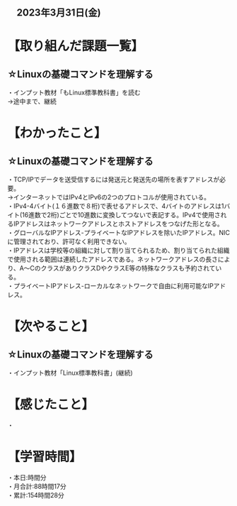 ## 　2023年3月31日(金)
# 【取り組んだ課題一覧】
## ☆Linuxの基礎コマンドを理解する
・インプット教材「もLinux標準教科書」を読む<br>
→途中まで、継続
# 【わかったこと】
## ☆Linuxの基礎コマンドを理解する
・TCP/IPでデータを送受信するには発送元と発送先の場所を表すアドレスが必要。<br>
→インターネットではIPv4とIPv6の2つのプロトコルが使用されている。<br>
・IPv4-4バイト(１６進数で８桁)で表せるアドレスで、4バイトのアドレスは1バイト(16進数で2桁)ごとで10進数に変換してつないで表記する。IPv4で使用されるIPアドレスはネットワークアドレスとホストアドレスをつなげた形となる。<br>
・グローバルなIPアドレス-プライベートなIPアドレスを除いたIPアドレス。NICに管理されており、許可なく利用できない。<br>
・IPアドレスは学校等の組織に対して割り当てられるため、割り当てられた組織で使用される範囲は連続したアドレスである。ネットワークアドレスの長さにより、A〜CのクラスがありクラスDやクラスE等の特殊なクラスも予約されている。<br>
・プライベートIPアドレス-ローカルなネットワークで自由に利用可能なIPアドレス。
# 【次やること】
## ☆Linuxの基礎コマンドを理解する
・インプット教材「Linux標準教科書」(継続)
# 【感じたこと】
・
# 【学習時間】
・本日:時間分<br>
・月合計:88時間17分<br>
・累計:154時間28分
